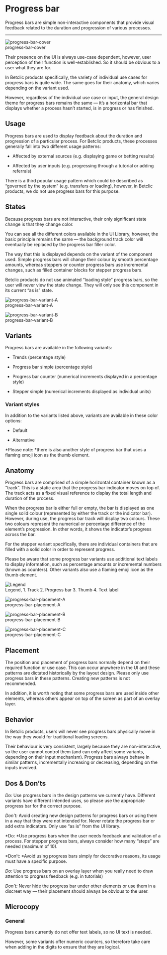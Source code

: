 
# Progress bar

Progress bars are simple non-interactive components that provide visual feedback related to the duration and progression of various processes. 

---

  
![progress-bar-cover](https://studio-assets.supernova.io/design-systems/27883/d5ad8c6a-5b60-4def-99ca-3c14883ee98a.png)  
progress-bar-cover  


Their presence on the UI is always use-case dependent, however, user perception of their function is well-established. So it should be obvious to a user what they are for.

In Betclic products specifically, the variety of individual use cases for progress bars is quite wide. The same goes for their anatomy, which varies depending on the variant used.

However, regardless of the individual use case or input, the general design theme for progress bars remains the same — it’s a horizontal bar that displays whether a process hasn’t started, is in progress or has finished.

## Usage

Progress bars are used to display feedback about the duration and progression of a particular process. For Betclic products, these processes generally fall into two different usage patterns:

- Affected by external sources (e.g. displaying game or betting results)

- Affected by user inputs (e.g. progressing through a tutorial or adding referrals)

There is a third popular usage pattern which could be described as “governed by the system” (e.g. transfers or loading), however, in Betclic products, we do not use progress bars for this purpose.

## States

Because progress bars are not interactive, their only significant state change is that they change color.

You can see all the different colors available in the UI Library, however, the basic principle remains the same — the background track color will eventually be replaced by the progress bar filler color.

The way that this is displayed depends on the variant of the component used. Simple progress bars will change their colour by smooth percentage amounts, whereas steppers or counter progress bars use incremental changes, such as filled container blocks for stepper progress bars.

Betclic products do not use animated “loading style” progress bars, so the user will never view the state change. They will only see this component in its current “as is” state.

  
![progress-bar-variant-A](https://studio-assets.supernova.io/design-systems/27883/dc3c93f2-85b3-4890-b24c-de43415b5fa8.png)  
progress-bar-variant-A  


  
![progress-bar-variant-B](https://studio-assets.supernova.io/design-systems/27883/b2098954-cbdc-4ee8-9fe4-189ec7eaa14c.png)  
progress-bar-variant-B  


## Variants

Progress bars are available in the following variants:

- Trends (percentage style)

- Progress bar simple (percentage style)

- Progress bar counter (numerical increments displayed in a percentage style)

- Stepper simple (numerical increments displayed as individual units)

### Variant styles

In addition to the variants listed above, variants are available in these color options:

- Default

- Alternative

*Please note: *there is also another style of progress bar that uses a flaming emoji icon as the thumb element.

## Anatomy

Progress bars are comprised of a simple horizontal container known as a “track”. This is a static area that the progress bar indicator moves on top of. The track acts as a fixed visual reference to display the total length and duration of the process.

When the progress bar is either full or empty, the bar is displayed as one single solid colour (represented by either the track or the indicator bar). However, during use, the progress bar track will display two colours. These two colours represent the numerical or percentage difference of the element’s progression. In other words, it shows the indicator’s progress across the bar.

For the stepper variant specifically, there are individual containers that are filled with a solid color in order to represent progress.

Please be aware that some progress bar variants use additional text labels to display information, such as percentage amounts or incremental numbers (known as counters). Other variants also use a flaming emoji icon as the thumb element.

  
![Legend](https://studio-assets.supernova.io/design-systems/27883/4c52c079-d93f-4fab-b725-506c91467f81.png)  
Legend, 1. Track
2. Progress bar
3. Thumb
4. Text label  
  


  
![progress-bar-placement-A](https://studio-assets.supernova.io/design-systems/27883/ce2d6952-2e91-490d-ac21-0ad632d7ba12.png)  
progress-bar-placement-A  


  
![progress-bar-placement-B](https://studio-assets.supernova.io/design-systems/27883/248ccf8e-9979-43cf-8936-8b6707fef2af.png)  
progress-bar-placement-B  


  
![progress-bar-placement-C](https://studio-assets.supernova.io/design-systems/27883/f29b35b6-fbdd-464b-a9b2-dcf661dd71d4.png)  
progress-bar-placement-C  


## Placement

The position and placement of progress bars normally depend on their required function or use case. This can occur anywhere in the UI and these patterns are dictated historically by the layout design. Please only use progress bars in these patterns. Creating new patterns is not recommended.

In addition, it is worth noting that some progress bars are used inside other elements, whereas others appear on top of the screen as part of an overlay layer.

## Behavior

In Betclic products, users will never see progress bars physically move in the way they would for traditional loading screens.

Their behaviour is very consistent, largely because they are non-interactive, so the user cannot control them (and can only affect some variants, depending on their input mechanism). Progress bars always behave in similar patterns, incrementally increasing or decreasing, depending on the inputs involved.

## Dos & Don’ts

*Do:* Use progress bars in the design patterns we currently have. Different variants have different intended uses, so please use the appropriate progress bar for the correct purpose.

*Don’t:* Avoid creating new design patterns for progress bars or using them in a way that they were not intended for. Never rotate the progress bar or add extra indicators. Only use “as is” from the UI library.

*Do: *Use progress bars when the user needs feedback and validation of a process. For stepper progress bars, always consider how many “steps” are needed (maximum of 10).

*Don’t: *Avoid using progress bars simply for decorative reasons, its usage must have a specific purpose.

*Do:* Use progress bars on an overlay layer when you really need to draw attention to progress feedback (e.g. in tutorials)

*Don’t:* Never hide the progress bar under other elements or use them in a discreet way — their placement should always be obvious to the user.

## Microcopy

### General

Progress bars currently do not offer text labels, so no UI text is needed.

However, some variants offer numeric counters, so therefore take care when adding in the digits to ensure that they are logical.